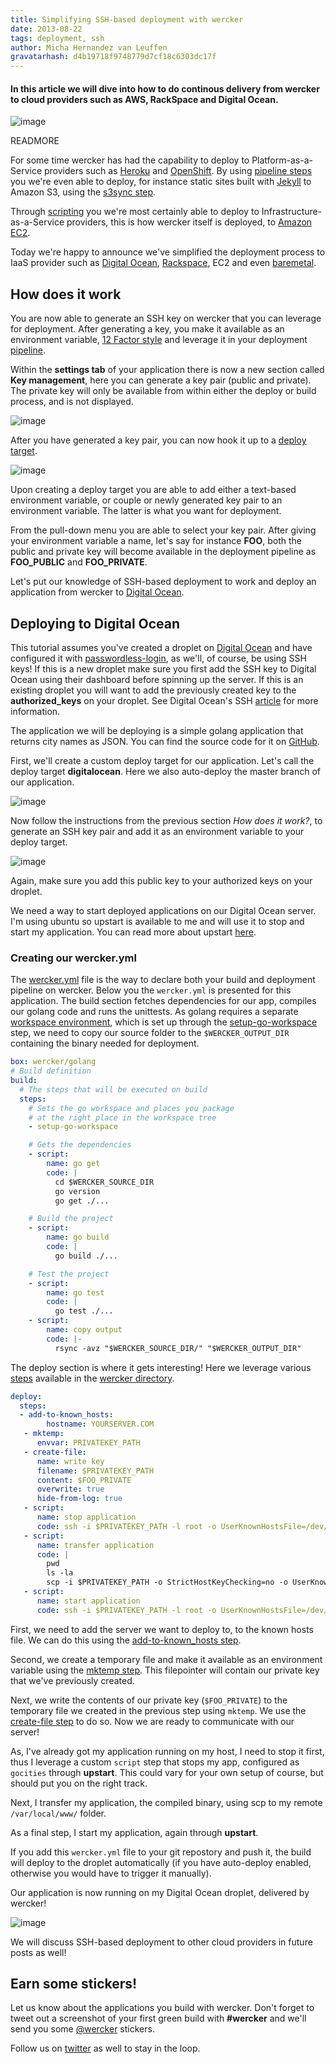 ```yaml
---
title: Simplifying SSH-based deployment with wercker
date: 2013-08-22
tags: deployment, ssh
author: Micha Hernandez van Leuffen
gravatarhash: d4b19718f9748779d7cf18c6303dc17f
---
```


<h4 class="subheader">
    In this article we will dive into how to do continous delivery from wercker to cloud providers such as AWS, RackSpace and Digital Ocean.
</h4>

![image](http://f.cl.ly/items/233z3o2D0M2D0H2L0s3Y/wercker%2Bsshkeys.png)

READMORE

For some time wercker has had the capability to deploy to Platform-as-a-Service providers such as [Heroku](http://devcenter.wercker.com/articles/deployment/heroku.html) and [OpenShift](http://devcenter.wercker.com/articles/deployment/openshift.html). By using [pipeline steps]() you we're even able to deploy, for instance static sites built with [Jekyll](http://blog.wercker.com/2013/05/31/simplify-you-jekyll-publishing-process-with-wercker.html) to Amazon S3, using the [s3sync step](https://app.wercker.com/#applications/51c82a063179be4478002245/tab/details).

Through [scripting](http://devcenter.wercker.com/articles/deployment/capistrano.html) you we're most certainly able to deploy to Infrastructure-as-a-Service providers, this is how wercker itself is deployed, to [Amazon EC2](http://aws.amazon.com/ec2/).

Today we're happy to announce we've simplified the deployment process to IaaS provider such as [Digital Ocean](http://digitalocean.com), [Rackspace](http://www.rackspace.com/), EC2 and even [baremetal](http://www.hetzner.de/en/).

## How does it work

You are now able to generate an SSH key on wercker that you can leverage for deployment. After generating a key, you make it available as an environment variable, [12 Factor style](http://12factor.net) and leverage it in your deployment [pipeline](http://devcenter.wercker.com/articles/introduction/pipeline.html).

Within the **settings tab** of your application there is now a new
section called **Key management**, here you can generate a key pair
(public and private). The private key will only be available from within
either the deploy or build process, and is not displayed.

![image](http://f.cl.ly/items/3x0P3u1X3P2Z1E3A2Z2t/Screen%20Shot%202013-08-23%20at%202.50.10%20PM.png)

After you have generated a key pair, you can now hook it up to a [deploy
target](http://devcenter.wercker.com/articles/introduction/deploys.html#deploy-targets).

![image](http://f.cl.ly/items/0V2e2h0i0j1G2b1V161N/Screen%20Shot%202013-08-23%20at%202.52.02%20PM.png)

Upon creating a deploy target you are able to add either a text-based
environment variable, or couple or newly generated key pair to an
environment variable. The latter is what you want for deployment.

From the pull-down menu you are able to select your key pair. After
giving your environment variable a name, let's say for instance **FOO**, both the public and private key
will become available in the deployment pipeline as **FOO_PUBLIC** and
**FOO_PRIVATE**.

Let's put our knowledge of SSH-based deployment to work and deploy an
application from wercker to [Digital Ocean](http://digitalocean.com).

## Deploying to Digital Ocean

This tutorial assumes you've created a droplet on [Digital
Ocean](http://digitalocean.com) and have
configured it with
[passwordless-login](https://www.digitalocean.com/community/articles/how-to-set-up-ssh-keys--2), as we'll, of course, be using SSH
keys! If this is a new droplet make sure you first add the SSH key to
Digital Ocean using their dashboard before spinning up the server. If
this is an existing droplet you will want to add the previously created
key to the **authorized_keys** on your droplet.
See
Digital Ocean's SSH
[article](https://www.digitalocean.com/community/articles/how-to-use-ssh-keys-with-digitalocean-droplets)
for more information.

The application we will be deploying is a simple golang application that
returns city names as JSON.
You can find the source code for it on [GitHub](https://github.com/mies/getting-started-golang/).

First, we'll create a custom deploy target for our application. Let's
call the deploy target **digitalocean**. Here we also auto-deploy the
master branch of our application.

![image](http://f.cl.ly/items/2S2s3f441A1Z2o3E2i31/Screen%20Shot%202013-08-22%20at%203.01.36%20PM.png)

Now follow the instructions from the previous section *How does it
work?*, to generate an SSH key pair and add it as an environment
variable to your deploy target.

![image](http://f.cl.ly/items/0o140V3V34120t430I0C/Screen%20Shot%202013-08-22%20at%202.46.54%20PM.png)

Again, make sure you add this public key to your authorized keys on your
droplet.

We need a way to start deployed applications on our Digital Ocean server. I'm using ubuntu so upstart is available to me and will use it to stop and start my application.
You can read more about upstart [here](http://upstart.ubuntu.com).

### Creating our wercker.yml

The [wercker.yml](http://devcenter.wercker.com/articles/werckeryml/) file is the way to declare both your build and deployment pipeline on wercker. Below you the `wercker.yml` is presented for this application. The build section fetches dependencies for our app, compiles our golang code and runs the unittests. As golang requires a separate [workspace environment](http://golang.org/doc/code.html), which is set up through the [setup-go-workspace](https://app.wercker.com/#applications/51fa5e6ba4037f7171000f75/tab/details) step, we need to copy our source folder to the `$WERCKER_OUTPUT_DIR` containing the binary needed for deployment.

``` yaml
box: wercker/golang
# Build definition
build:
  # The steps that will be executed on build
  steps:
    # Sets the go workspace and places you package
    # at the right place in the workspace tree
    - setup-go-workspace

    # Gets the dependencies
    - script:
        name: go get
        code: |
          cd $WERCKER_SOURCE_DIR
          go version
          go get ./...

    # Build the project
    - script:
        name: go build
        code: |
          go build ./...

    # Test the project
    - script:
        name: go test
        code: |
          go test ./...
    - script:
        name: copy output
        code: |-
          rsync -avz "$WERCKER_SOURCE_DIR/" "$WERCKER_OUTPUT_DIR"
```
The deploy section is where it gets interesting! Here we leverage various [steps](http://devcenter.wercker.com/articles/steps/) available in the [wercker directory](https://app.wercker.com/#explore).

``` yaml
deploy:
  steps:
  - add-to-known_hosts:
        hostname: YOURSERVER.COM
   - mktemp:
      envvar: PRIVATEKEY_PATH
   - create-file:
      name: write key
      filename: $PRIVATEKEY_PATH
      content: $FOO_PRIVATE
      overwrite: true
      hide-from-log: true
   - script:
      name: stop application
      code: ssh -i $PRIVATEKEY_PATH -l root -o UserKnownHostsFile=/dev/null -o StrictHostKeyChecking=no YOURSERVER.COM stop gocities
   - script:
      name: transfer application
      code: |
        pwd
        ls -la
        scp -i $PRIVATEKEY_PATH -o StrictHostKeyChecking=no -o UserKnownHostsFile=no digitalocean-test root@YOURSERVER.COM:/var/local/www
   - script:
      name: start application
      code: ssh -i $PRIVATEKEY_PATH -l root -o UserKnownHostsFile=/dev/null -o StrictHostKeyChecking=no YOURSERVER.COM start gocities
```

First, we need to add the server we want to deploy to, to the known hosts file. We can do this using the [add-to-known_hosts step](https://app.wercker.com/#applications/521764dde36a64ff110022f2/tab/details).

Second, we create a temporary file and make it available as an environment variable using the [mktemp step](https://app.wercker.com/#applications/52167277e9fa619606001064/tab/details). This filepointer will contain our private key that we've previously created.

Next, we write the contents of our private key (`$FOO_PRIVATE`) to the temporary file we created in the previous step using `mktemp`. We use the [create-file step](https://app.wercker.com/#applications/51c829dd3179be4478002113/tab/details) to do so. Now we are ready to communicate with our server!

As, I've already got my application running on my host, I need to stop it first, thus I leverage a custom `script` step that stops my app, configured as `gocities` through **upstart**. This could vary for your own setup of course, but should put you on the right track.

Next, I transfer my application, the compiled binary, using scp to my remote `/var/local/www/` folder.

As a final step, I start my application, again through **upstart**.

If you add this `wercker.yml` file to your git repostory and push it, the build will deploy to the droplet automatically (if you have auto-deploy enabled, otherwise you would have to trigger it manually).

Our application is now running on my Digital Ocean droplet, delivered by wercker!

![image](http://f.cl.ly/items/2q3c2J1a3H0N1L1E2715/Screen%20Shot%202013-08-23%20at%204.50.25%20PM.png)

We will discuss SSH-based deployment to other cloud providers in future posts as well!

## Earn some stickers!

Let us know about the applications you build with wercker. Don't forget to tweet out a screenshot of your first green build with **#wercker** and we'll send you some [@wercker](http://twitter.com/wercker) stickers.

Follow us on [twitter](http://twitter.com/wercker) as well to stay in the loop.

